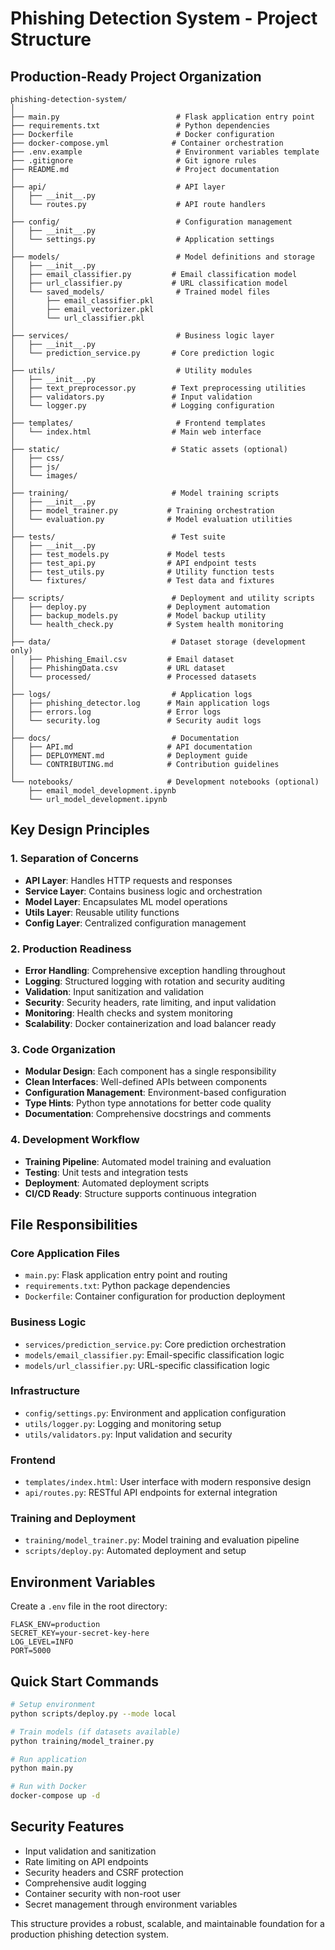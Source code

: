 # Phishing Detection System - Project Structure

## Production-Ready Project Organization

```
phishing-detection-system/
│
├── main.py                          # Flask application entry point
├── requirements.txt                 # Python dependencies
├── Dockerfile                       # Docker configuration
├── docker-compose.yml              # Container orchestration
├── .env.example                     # Environment variables template
├── .gitignore                       # Git ignore rules
├── README.md                        # Project documentation
│
├── api/                             # API layer
│   ├── __init__.py
│   └── routes.py                    # API route handlers
│
├── config/                          # Configuration management
│   ├── __init__.py
│   └── settings.py                  # Application settings
│
├── models/                          # Model definitions and storage
│   ├── __init__.py
│   ├── email_classifier.py         # Email classification model
│   ├── url_classifier.py           # URL classification model
│   └── saved_models/                # Trained model files
│       ├── email_classifier.pkl
│       ├── email_vectorizer.pkl
│       └── url_classifier.pkl
│
├── services/                        # Business logic layer
│   ├── __init__.py
│   └── prediction_service.py       # Core prediction logic
│
├── utils/                           # Utility modules
│   ├── __init__.py
│   ├── text_preprocessor.py        # Text preprocessing utilities
│   ├── validators.py               # Input validation
│   └── logger.py                   # Logging configuration
│
├── templates/                       # Frontend templates
│   └── index.html                  # Main web interface
│
├── static/                         # Static assets (optional)
│   ├── css/
│   ├── js/
│   └── images/
│
├── training/                       # Model training scripts
│   ├── __init__.py
│   ├── model_trainer.py           # Training orchestration
│   └── evaluation.py              # Model evaluation utilities
│
├── tests/                          # Test suite
│   ├── __init__.py
│   ├── test_models.py             # Model tests
│   ├── test_api.py                # API endpoint tests
│   ├── test_utils.py              # Utility function tests
│   └── fixtures/                  # Test data and fixtures
│
├── scripts/                        # Deployment and utility scripts
│   ├── deploy.py                  # Deployment automation
│   ├── backup_models.py           # Model backup utility
│   └── health_check.py            # System health monitoring
│
├── data/                           # Dataset storage (development only)
│   ├── Phishing_Email.csv         # Email dataset
│   ├── PhishingData.csv           # URL dataset
│   └── processed/                 # Processed datasets
│
├── logs/                           # Application logs
│   ├── phishing_detector.log      # Main application logs
│   ├── errors.log                 # Error logs
│   └── security.log               # Security audit logs
│
├── docs/                           # Documentation
│   ├── API.md                     # API documentation
│   ├── DEPLOYMENT.md              # Deployment guide
│   └── CONTRIBUTING.md            # Contribution guidelines
│
└── notebooks/                     # Development notebooks (optional)
    ├── email_model_development.ipynb
    └── url_model_development.ipynb
```

## Key Design Principles

### 1. Separation of Concerns
- **API Layer**: Handles HTTP requests and responses
- **Service Layer**: Contains business logic and orchestration
- **Model Layer**: Encapsulates ML model operations
- **Utils Layer**: Reusable utility functions
- **Config Layer**: Centralized configuration management

### 2. Production Readiness
- **Error Handling**: Comprehensive exception handling throughout
- **Logging**: Structured logging with rotation and security auditing
- **Validation**: Input sanitization and validation
- **Security**: Security headers, rate limiting, and input validation
- **Monitoring**: Health checks and system monitoring
- **Scalability**: Docker containerization and load balancer ready

### 3. Code Organization
- **Modular Design**: Each component has a single responsibility
- **Clean Interfaces**: Well-defined APIs between components
- **Configuration Management**: Environment-based configuration
- **Type Hints**: Python type annotations for better code quality
- **Documentation**: Comprehensive docstrings and comments

### 4. Development Workflow
- **Training Pipeline**: Automated model training and evaluation
- **Testing**: Unit tests and integration tests
- **Deployment**: Automated deployment scripts
- **CI/CD Ready**: Structure supports continuous integration

## File Responsibilities

### Core Application Files
- `main.py`: Flask application entry point and routing
- `requirements.txt`: Python package dependencies
- `Dockerfile`: Container configuration for production deployment

### Business Logic
- `services/prediction_service.py`: Core prediction orchestration
- `models/email_classifier.py`: Email-specific classification logic
- `models/url_classifier.py`: URL-specific classification logic

### Infrastructure
- `config/settings.py`: Environment and application configuration
- `utils/logger.py`: Logging and monitoring setup
- `utils/validators.py`: Input validation and security

### Frontend
- `templates/index.html`: User interface with modern responsive design
- `api/routes.py`: RESTful API endpoints for external integration

### Training and Deployment
- `training/model_trainer.py`: Model training and evaluation pipeline
- `scripts/deploy.py`: Automated deployment and setup

## Environment Variables

Create a `.env` file in the root directory:

```
FLASK_ENV=production
SECRET_KEY=your-secret-key-here
LOG_LEVEL=INFO
PORT=5000
```

## Quick Start Commands

```bash
# Setup environment
python scripts/deploy.py --mode local

# Train models (if datasets available)
python training/model_trainer.py

# Run application
python main.py

# Run with Docker
docker-compose up -d
```

## Security Features

- Input validation and sanitization
- Rate limiting on API endpoints
- Security headers and CSRF protection
- Comprehensive audit logging
- Container security with non-root user
- Secret management through environment variables

This structure provides a robust, scalable, and maintainable foundation for a production phishing detection system.